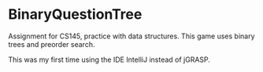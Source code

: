 # BinaryQuestionTree

Assignment for CS145, practice with data structures. This game uses binary trees and preorder search.

This was my first time using the IDE IntelliJ instead of jGRASP.
